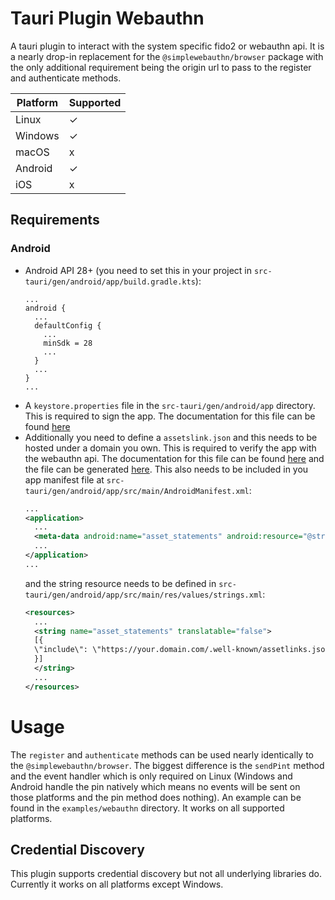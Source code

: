 # Tauri Plugin Webauthn

A tauri plugin to interact with the system specific fido2 or webauthn api.
It is a nearly drop-in replacement for the `@simplewebauthn/browser` package with the only additional requirement being the origin url to pass to the register and authenticate methods.

| Platform | Supported |
| -------- | --------- |
| Linux    | ✓         |
| Windows  | ✓         |
| macOS    | x         |
| Android  | ✓         |
| iOS      | x         |

## Requirements

### Android

- Android API 28+ (you need to set this in your project in `src-tauri/gen/android/app/build.gradle.kts`):
  ```
  ...
  android {
    ...
    defaultConfig {
      ...
      minSdk = 28
      ...
    }
    ...
  }
  ...
  ```
- A `keystore.properties` file in the `src-tauri/gen/android/app` directory. This is required to sign the app. The documentation for this file can be found [here](https://tauri.app/distribute/sign/android/)
- Additionally you need to define a `assetslink.json` and this needs to be hosted under a domain you own. This is required to verify the app with the webauthn api. The documentation for this file can be found [here](https://developer.android.com/identity/sign-in/credential-manager#add-support-dal) and the file can be generated [here](https://developers.google.com/digital-asset-links/tools/generator). This also needs to be included in you app manifest file at `src-tauri/gen/android/app/src/main/AndroidManifest.xml`:
  ```xml
  ...
  <application>
    ...
    <meta-data android:name="asset_statements" android:resource="@string/asset_statements" />
    ...
  </application>
  ...
  ```
  and the string resource needs to be defined in `src-tauri/gen/android/app/src/main/res/values/strings.xml`:
  ```xml
  <resources>
    ...
    <string name="asset_statements" translatable="false">
    [{
    \"include\": \"https://your.domain.com/.well-known/assetlinks.json\"
    }]
    </string>
    ...
  </resources>
  ```

# Usage

The `register` and `authenticate` methods can be used nearly identically to the `@simplewebauthn/browser`. The biggest difference is the `sendPint` method and the event handler
which is only required on Linux (Windows and Android handle the pin natively which means no events will be sent on those platforms and the pin method does nothing).
An example can be found in the `examples/webauthn` directory. It works on all supported platforms.

## Credential Discovery

This plugin supports credential discovery but not all underlying libraries do. Currently it works on all platforms except Windows.
